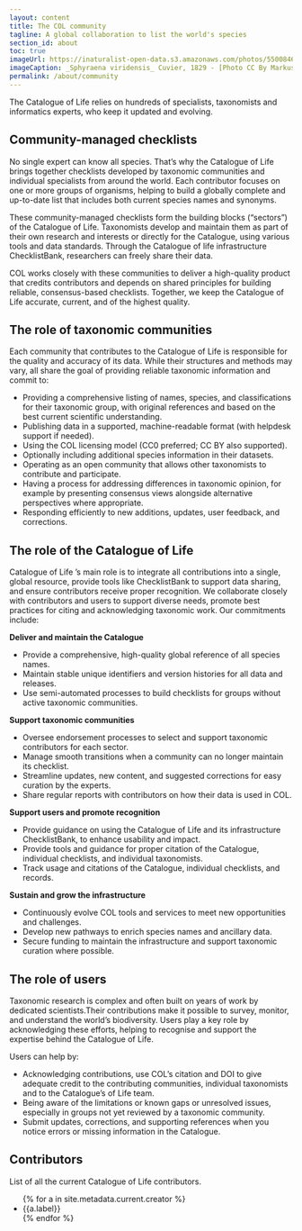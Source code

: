 ```yaml
---
layout: content
title: The COL community
tagline: A global collaboration to list the world's species
section_id: about
toc: true
imageUrl: https://inaturalist-open-data.s3.amazonaws.com/photos/550084688/large.jpg
imageCaption: _Sphyraena viridensis_ Cuvier, 1829 - [Photo CC By Markus Döring](https://www.inaturalist.org/observations/87857259)
permalink: /about/community
---
```


The Catalogue of Life relies on hundreds of specialists, taxonomists and informatics experts, who keep it updated and evolving. 

## Community-managed checklists

No single expert can know all species. That’s why the Catalogue of Life brings together checklists developed by taxonomic communities and individual specialists from around the world. Each contributor focuses on one or more groups of organisms, helping to build a globally complete and up-to-date list that includes both current species names and synonyms.

These community-managed checklists form the building blocks (“sectors”) of the Catalogue of Life. Taxonomists develop and maintain them as part of their own research and interests or directly for the Catalogue, using various tools and data standards. Through the Catalogue of life infrastructure ChecklistBank, researchers can freely share their data.

COL works closely with these communities to deliver a high-quality product that credits contributors and depends on shared principles for building reliable, consensus-based checklists. Together, we keep the Catalogue of Life accurate, current, and of the highest quality.

## The role of taxonomic communities

Each community  that contributes to the Catalogue of Life is responsible for the quality and accuracy of its data. While their structures and methods may vary, all share the goal of providing reliable taxonomic information and commit to:

- Providing a comprehensive listing of names, species, and classifications for their taxonomic group, with original references and based on the best current scientific understanding.
- Publishing data in a supported, machine-readable format (with helpdesk support if needed).
- Using the COL licensing model (CC0 preferred; CC BY also supported).
- Optionally including additional species information in their datasets.
- Operating as an open community that allows other taxonomists to contribute and participate.
- Having a process for addressing differences in taxonomic opinion, for example by presenting consensus views alongside alternative perspectives where appropriate.
- Responding efficiently to new additions, updates, user feedback, and corrections.


## The role of the Catalogue of Life

Catalogue of Life ’s main role is to integrate all contributions into a single, global resource, provide tools like ChecklistBank to support data sharing, and ensure contributors receive proper recognition. We collaborate closely with contributors and users to support diverse needs, promote best practices for citing and acknowledging taxonomic work. Our commitments include:

**Deliver and maintain the Catalogue**

- Provide a comprehensive, high-quality global reference of all species names.
- Maintain stable unique identifiers and version histories for all data and releases.
- Use semi-automated processes to build checklists for groups without active taxonomic communities.

**Support taxonomic communities**

- Oversee endorsement processes to select and support taxonomic contributors for each sector.
- Manage smooth transitions when a community can no longer maintain its checklist.
- Streamline updates, new content, and suggested corrections for easy curation by the experts.
- Share regular reports with contributors on how their data is used in COL.

**Support users and promote recognition**

- Provide guidance on using the Catalogue of Life and its infrastructure ChecklistBank, to enhance usability and impact.
- Provide tools and guidance for proper citation of the Catalogue, individual checklists, and individual taxonomists.
- Track usage and citations of the Catalogue, individual checklists, and records.

**Sustain and grow the infrastructure**

- Continuously evolve COL tools and services to meet new opportunities and challenges.
- Develop new pathways to enrich species names and ancillary data.
- Secure funding to maintain the infrastructure and support taxonomic curation where possible.


## The role of users

Taxonomic research is complex and often built on years of work by dedicated scientists.Their contributions make it possible to survey, monitor, and understand the world’s biodiversity. Users play a key role by acknowledging these efforts, helping to recognise and support the expertise behind the Catalogue of Life.

Users can help by:

- Acknowledging contributions, use COL’s citation and DOI to give adequate credit to the contributing communities, individual taxonomists and to the Catalogue’s of Life team.
- Being aware of the limitations or known gaps or unresolved  issues, especially in groups not yet reviewed by a taxonomic community.
- Submit updates, corrections, and supporting references when you notice errors or missing information in the Catalogue.



## Contributors
List of all the current Catalogue of Life contributors.

<div id="contributors">  
  <ul>
    <!--
  assign sorted = site.metadata.current.creator | sort: 'family', "last"
    -->
  {% for a in site.metadata.current.creator %}
    <li>{{a.label}}</li>
  {% endfor %}
  </ul>
</div>
